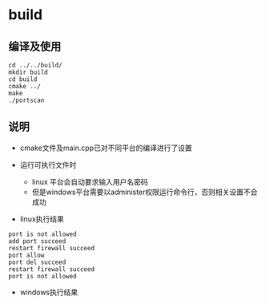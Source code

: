# build

## 编译及使用

```
cd ../../build/
mkdir build
cd build
cmake ../
make
./portscan
```

## 说明
- cmake文件及main.cpp已对不同平台的编译进行了设置
- 运行可执行文件时
  - linux 平台会自动要求输入用户名密码
  - 但是windows平台需要以administer权限运行命令行，否则相关设置不会成功


- linux执行结果
```
port is not allowed
add port succeed
restart firewall succeed
port allow
port del succeed
restart firewall succeed
port is not allowed

```

- windows执行结果
```

```
